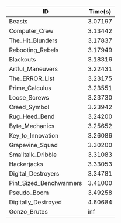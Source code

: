 |ID|Time(s)|
|-|-|
|Beasts|3.07197|
|Computer_Crew|3.13442|
|The_Hit_Blunders|3.17837|
|Rebooting_Rebels|3.17949|
|Blackouts|3.18316|
|Artful_Maneuvers|3.22431|
|The_ERROR_List|3.23175|
|Prime_Calculus|3.23551|
|Loose_Screws|3.23730|
|Creed_Symbol|3.23942|
|Rug_Heed_Bend|3.24200|
|Byte_Mechanics|3.25652|
|Key_to_Innovation|3.26086|
|Grapevine_Squad|3.30200|
|Smalltalk_Dribble|3.31083|
|Hackerjacks|3.33053|
|Digital_Destroyers|3.34781|
|Pint_Sized_Benchwarmers|3.41000|
|Pseudo_Boom|3.49258|
|Digitally_Destroyed|4.60684|
|Gonzo_Brutes|inf|
